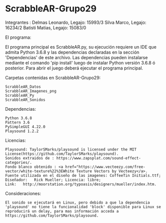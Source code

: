 # ScrabbleAR-Grupo29

Integrantes :
  Delmas Leonardo, Legajo: 15993/3
  Silva Marco, Legajo: 16234/2
  Batisti Matias, Legajo: 15083/0

El programa:

  El programa principal es ScrabbleAR.py, su ejecución requiere un IDE que admita Python 3.6.8 y las dependencias declaradas en la sección 'Dependencias' de este archivo. Las dependencias pueden instalarse mediante el comando 'pip install' luego de instalar Python versión 3.6.8 ó posterior. Para abrir el juego deberá ejecutar el programa principal.

  Carpetas contenidas en ScrabbleAR-Grupo29:

    ScrabbleAR_Datos
    ScrabbleAR_Imagenes_png
    ScrabbleAR_Py
    ScrabbleAR_Sonidos

  Dependencias:

    Python 3.6.8
    Pattern 3.6
    PySimpleGUI 4.22.0
    Playsound 1.2.2

  Licencias:

    Playsound: TaylorSMarks/playsound is licensed under the MIT License(https://github.com/TaylorSMarks/playsound).
    Sonidos extraidos de : https://www.zapsplat.com/sound-effect-categories/.
    Fondo blanco obtenido : <a href="https://www.vecteezy.com/free-vector/white-texture%22%3EWhite Texture Vectors by Vecteezy</a>.
    Fuente utilizada en el diseño de las imagenes: CoffeeTin Initials.ttf; Diseñador:	Rick Mueller; Licencia: libre;
    Link:	http://moorstation.org/typoasis/designers/mueller/index.htm.

  Consideraciones:

    El sonido se ejecutará en Linux, pero debido a que la dependencia 'playsound' no tiene la funcionalidad 'block' disponible para Linux se reproducirá un delay, para mas información acceda a https://github.com/TaylorSMarks/playsound.
